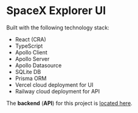 # SpaceX Explorer UI

Built with the following technology stack:

-   React (CRA)
-   TypeScript
-   Apollo Client
-   Apollo Server
-   Apollo Datasource
-   SQLite DB
-   Prisma ORM
-   Vercel cloud deployment for UI
-   Railway cloud deployment for API

The **backend** (**API**) for this project is [located here](https://github.com/dvakatsiienko/space-explorer-api).
